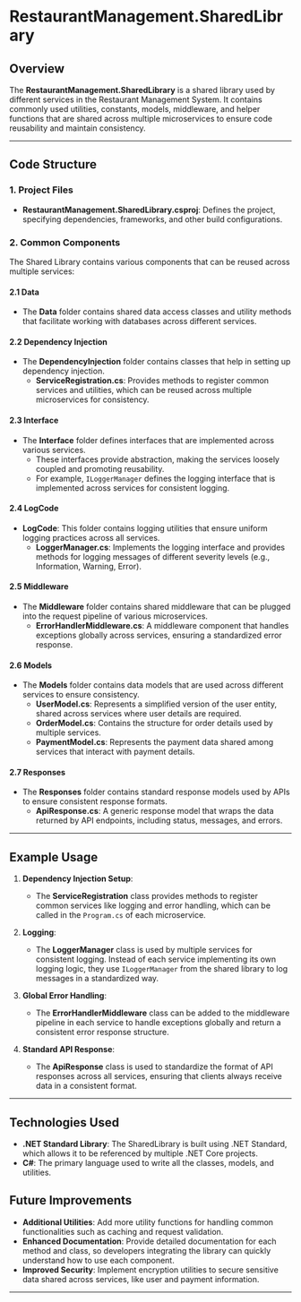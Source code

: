 # RestaurantManagement.SharedLibrary

## Overview
The **RestaurantManagement.SharedLibrary** is a shared library used by different services in the Restaurant Management System. It contains commonly used utilities, constants, models, middleware, and helper functions that are shared across multiple microservices to ensure code reusability and maintain consistency.

---

## Code Structure

### 1. Project Files
- **RestaurantManagement.SharedLibrary.csproj**: Defines the project, specifying dependencies, frameworks, and other build configurations.

### 2. Common Components
The Shared Library contains various components that can be reused across multiple services:

#### 2.1 Data
- The **Data** folder contains shared data access classes and utility methods that facilitate working with databases across different services.

#### 2.2 Dependency Injection
- The **DependencyInjection** folder contains classes that help in setting up dependency injection.
  - **ServiceRegistration.cs**: Provides methods to register common services and utilities, which can be reused across multiple microservices for consistency.

#### 2.3 Interface
- The **Interface** folder defines interfaces that are implemented across various services.
  - These interfaces provide abstraction, making the services loosely coupled and promoting reusability.
  - For example, `ILoggerManager` defines the logging interface that is implemented across services for consistent logging.

#### 2.4 LogCode
- **LogCode**: This folder contains logging utilities that ensure uniform logging practices across all services.
  - **LoggerManager.cs**: Implements the logging interface and provides methods for logging messages of different severity levels (e.g., Information, Warning, Error).

#### 2.5 Middleware
- The **Middleware** folder contains shared middleware that can be plugged into the request pipeline of various microservices.
  - **ErrorHandlerMiddleware.cs**: A middleware component that handles exceptions globally across services, ensuring a standardized error response.

#### 2.6 Models
- The **Models** folder contains data models that are used across different services to ensure consistency.
  - **UserModel.cs**: Represents a simplified version of the user entity, shared across services where user details are required.
  - **OrderModel.cs**: Contains the structure for order details used by multiple services.
  - **PaymentModel.cs**: Represents the payment data shared among services that interact with payment details.

#### 2.7 Responses
- The **Responses** folder contains standard response models used by APIs to ensure consistent response formats.
  - **ApiResponse.cs**: A generic response model that wraps the data returned by API endpoints, including status, messages, and errors.

---

## Example Usage
1. **Dependency Injection Setup**:
   - The **ServiceRegistration** class provides methods to register common services like logging and error handling, which can be called in the `Program.cs` of each microservice.

2. **Logging**:
   - The **LoggerManager** class is used by multiple services for consistent logging. Instead of each service implementing its own logging logic, they use `ILoggerManager` from the shared library to log messages in a standardized way.

3. **Global Error Handling**:
   - The **ErrorHandlerMiddleware** class can be added to the middleware pipeline in each service to handle exceptions globally and return a consistent error response structure.

4. **Standard API Response**:
   - The **ApiResponse** class is used to standardize the format of API responses across all services, ensuring that clients always receive data in a consistent format.

---

## Technologies Used
- **.NET Standard Library**: The SharedLibrary is built using .NET Standard, which allows it to be referenced by multiple .NET Core projects.
- **C#**: The primary language used to write all the classes, models, and utilities.

## Future Improvements
- **Additional Utilities**: Add more utility functions for handling common functionalities such as caching and request validation.
- **Enhanced Documentation**: Provide detailed documentation for each method and class, so developers integrating the library can quickly understand how to use each component.
- **Improved Security**: Implement encryption utilities to secure sensitive data shared across services, like user and payment information.

---